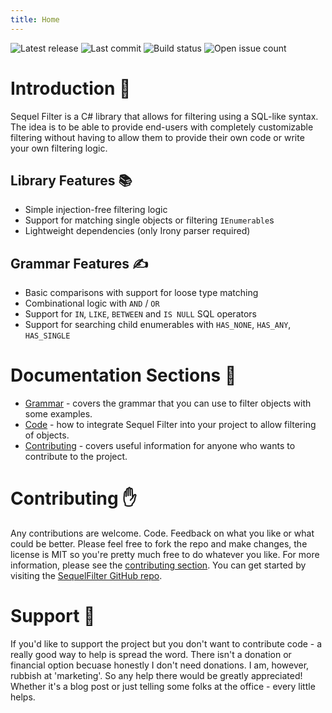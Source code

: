 ```yaml
---
title: Home
---
```

![Latest release](https://img.shields.io/github/v/release/mattwhitfield/SequelFilter?color=00A000) ![Last commit](https://img.shields.io/github/last-commit/mattwhitfield/SequelFilter?color=00A000) ![Build status](https://img.shields.io/github/actions/workflow/status/mattwhitfield/SequelFilter/CI.yml?branch=main) ![Open issue count](https://img.shields.io/github/issues/mattwhitfield/SequelFilter)

# Introduction 👀
Sequel Filter is a C# library that allows for filtering using a SQL-like syntax. The idea is to be able to provide end-users with completely customizable filtering without having to allow them to provide their own code or write your own filtering logic.

## Library Features 📚

* Simple injection-free filtering logic
* Support for matching single objects or filtering `IEnumerable`s
* Lightweight dependencies (only Irony parser required)

## Grammar Features ✍

* Basic comparisons with support for loose type matching
* Combinational logic with `AND` / `OR`
* Support for `IN`, `LIKE`, `BETWEEN` and `IS NULL` SQL operators
* Support for searching child enumerables with `HAS_NONE`, `HAS_ANY`, `HAS_SINGLE`

# Documentation Sections 📖

* [Grammar](grammar.md) - covers the grammar that you can use to filter objects with some examples.
* [Code](code.md) - how to integrate Sequel Filter into your project to allow filtering of objects.
* [Contributing](contributing.md) - covers useful information for anyone who wants to contribute to the project.

# Contributing ✋

Any contributions are welcome. Code. Feedback on what you like or what could be better. Please feel free to fork the repo and make changes, the license is MIT so you're pretty much free to do whatever you like. For more information, please see the [contributing section](contributing.md). You can get started by visiting the [SequelFilter GitHub repo](https://github.com/mattwhitfield/SequelFilter).

# Support 🤝

If you'd like to support the project but you don't want to contribute code - a really good way to help is spread the word. There isn't a donation or financial option becuase honestly I don't need donations. I am, however, rubbish at 'marketing'. So any help there would be greatly appreciated! Whether it's a blog post or just telling some folks at the office - every little helps.
